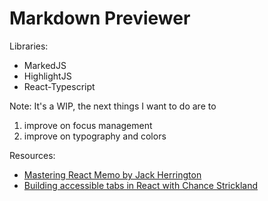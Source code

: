 # Markdown Previewer

Libraries:

- MarkedJS
- HighlightJS
- React-Typescript

Note:
It's a WIP, the next things I want to do are to

1.  improve on focus management
2.  improve on typography and colors

Resources:

- [Mastering React Memo by Jack Herrington](https://www.youtube.com/watch?v=DEPwA3mv_R8)
- [Building accessible tabs in React with Chance Strickland](https://www.youtube.com/watch?v=nq2LA9wDt9s&t=1683s)
